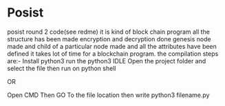 # Posist
posist round 2 code(see redme)
it is kind of block chain program
all the structure has been made
encryption and decryption done
genesis node made and child of a particular node made and all the attributes have been defined 
it takes lot of time for a blockchain program.
the compilation steps are:-
Install python3
run the python3 IDLE 
Open the project folder and select the file 
then run on python shell 

OR

Open CMD
Then GO To the file location 
then write python3 filename.py
